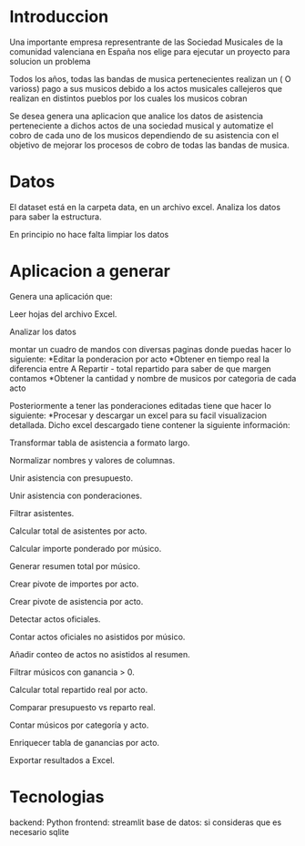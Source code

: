 # Introduccion
Una importante empresa representrante de las Sociedad Musicales de la comunidad valenciana en España nos elige para ejecutar un proyecto para solucion un problema

Todos los años, todas las bandas de musica pertenecientes  realizan un ( O varioss) pago a sus musicos debido a los 
actos musicales callejeros que realizan en distintos pueblos por los cuales los musicos cobran

Se desea genera una aplicacion que analice los datos de asistencia perteneciente a dichos actos de una sociedad musical y automatize el cobro de cada uno de los musicos
dependiendo de su asistencia con el objetivo de mejorar los procesos de cobro de todas las bandas de musica.

# Datos

El dataset está en la carpeta data, en un archivo excel. Analiza los datos para saber la estructura.

En principio no hace falta limpiar los datos

# Aplicacion a generar
Genera una aplicación que:

Leer hojas del archivo Excel.

Analizar los datos

montar un cuadro de mandos con diversas paginas donde puedas hacer lo siguiente:
*Editar la ponderacion por acto 
*Obtener en tiempo real la diferencia entre A Repartir - total repartido para saber de que margen contamos
*Obtener la cantidad y nombre de musicos por categoria de cada acto

Posteriormente a tener las ponderaciones editadas tiene que hacer lo siguiente:
*Procesar y descargar un excel para su facil visualizacion detallada. Dicho excel descargado tiene contener la siguiente información:

Transformar tabla de asistencia a formato largo.

Normalizar nombres y valores de columnas.

Unir asistencia con presupuesto.

Unir asistencia con ponderaciones.

Filtrar asistentes.

Calcular total de asistentes por acto.

Calcular importe ponderado por músico.

Generar resumen total por músico.

Crear pivote de importes por acto.

Crear pivote de asistencia por acto.

Detectar actos oficiales.

Contar actos oficiales no asistidos por músico.

Añadir conteo de actos no asistidos al resumen.

Filtrar músicos con ganancia > 0.

Calcular total repartido real por acto.

Comparar presupuesto vs reparto real.

Contar músicos por categoría y acto.

Enriquecer tabla de ganancias por acto.

Exportar resultados a Excel.


# Tecnologias

backend: Python
frontend: streamlit
base de datos: si consideras que es necesario sqlite